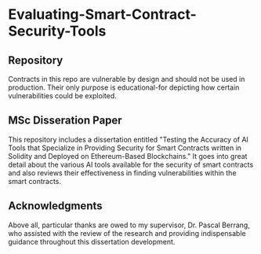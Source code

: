 # Evaluating-Smart-Contract-Security-Tools

## Repository 
Contracts in this repo are vulnerable by design and should not be used in production. Their only purpose is educational-for depicting how certain vulnerabilities could be exploited.


## MSc Disseration Paper
This repository includes a dissertation entitled "Testing the Accuracy of AI Tools that Specialize in Providing Security for Smart Contracts written in Solidity and Deployed on Ethereum-Based Blockchains." It goes into great detail about the various AI tools available for the security of smart contracts and also reviews their effectiveness in finding vulnerabilities within the smart contracts.


## Acknowledgments
Above all, particular thanks are owed to my supervisor, Dr. Pascal Berrang, who assisted with the review of the research and providing indispensable guidance throughout this dissertation development.
